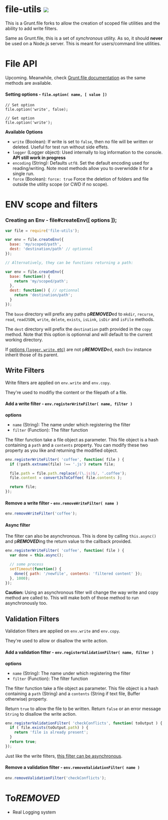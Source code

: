 file-utils [![](https://travis-ci.org/SBoudrias/file-utils.png)](https://travis-ci.org/SBoudrias/file-utils)
==========

This is a Grunt.file forks to allow the creation of scoped file utilities and the ability to add write filters.

Same as Grunt.file, this is a set of _synchronous_ utility. As so, it should **never** be used on a Node.js server. This is meant for users/command line utilities.


File API
=========

Upcoming. Meanwhile, check [Grunt.file documentation](http://gruntjs.com/api/grunt.file) as the same methods are available.

#### Setting options - `file.option( name, [ value ])`

```
// Set option
file.option('write', false);

// Get option
file.option('write');
```

**Available Options**
- `write` (Boolean): If write is set to `false`, then no file will be written or deleted. Useful for test run without side effets.
- `logger` (Logger object): Used internally to log information to the console. **API still work in progress**
- `encoding` (String): Defaults `utf8`. Set the default encoding used for reading/writing. Note most methods allow you to overwridde it for a single run.
- `force` (Boolean): `force: true` Force the deletion of folders and file outside the utility scope (or CWD if no scope).


ENV scope and filters
=========

### Creating an Env - file#createEnv([ options ]);

```javascript
var file = require('file-utils');

var env = file.createEnv({
  base: 'my/scoped/path',
  dest: 'destination/path' // optionnal
});

// Alternatively, they can be functions returning a path:

var env = file.createEnv({
  base: function() {
    return 'my/scoped/path';
  },
  dest: function() { // optionnal
    return 'destination/path';
  }
});
```

The `base` directory will prefix any paths p***REMOVED***ed to `mkdir`, `recurse`, `read`, `readJSON`, `write`, `delete`, `exists`, `isLink`, `isDir` and `isFile` methods.

The `dest` directory will prefix the `destination` path provided in the `copy` method. Note that this option is optionnal and will default to the current working directory.

If [options (`logger`, `write`, etc)](#setting-options---fileoption-name--value-) are not p***REMOVED***ed, each `Env` instance inherit those of its parent.

Write Filters
---------

Write filters are applied on `env.write` and `env.copy`.

They're used to modifiy the content or the filepath of a file.

#### Add a write filter - `env.registerWriteFilter( name, filter )`

**options**
- `name` (String): The name under which registering the filter
- `filter` (Function): The filter function

The filter function take a file object as parameter. This file object is a hash containing a `path` and a `contents` property. You can modify these two property as you like and returning the modified object.

```javascript
env.registerWriteFilter( 'coffee', function( file ) {
  if (!path.extname(file) !== '.js') return file;

  file.path = file.path.replace(/(\.js)$/, '.coffee');
  file.content = convertJsToCoffee( file.contents );

  return file;
});
```

#### Remove a write filter - `env.removeWriteFilter( name )`

```javascript
env.removeWriteFilter('coffee');
```

#### Async filter

The filter can also be asynchronous. This is done by calling `this.async()` and p***REMOVED***ing the return value to the callback provided.

```javascript
env.registerWriteFilter( 'coffee', function( file ) {
  var done = this.async();

  // some process
  setTimeout(function() {
    done({ path: '/newfile', contents: 'filtered content' });
  }, 1000);
});
```

**Caution:** Using an asynchronous filter will change the way write and copy method are called to. This will make both of those method to run asynchronously too.

Validation Filters
----------

Validation filters are applied on `env.write` and `env.copy`.

They're used to allow or disallow the write action.

#### Add a validation filter - `env.registerValidationFilter( name, filter )`

**options**
- `name` (String): The name under which registering the filter
- `filter` (Function): The filter function

The filter function take a file object as parameter. This file object is a hash containing a `path` (String) and a `contents` (String if text file, Buffer otherwise) property.

Return `true` to allow the file to be written. Return `false` or an error message `String` to disallow the write action.

```javascript
env.registerValidationFilter( 'checkConflicts', function( toOutput ) {
  if ( file.exists(toOutput.path) ) {
    return 'file is already present';
  }
  return true;
});
```

Just like the write filters, [this filter can be asynchronous](#async-filter).

#### Remove a validation filter - `env.removeValidationFilter( name )`

```javascript
env.removeValidationFilter('checkConflicts');
```


To***REMOVED***
=========

- Real Logging system

